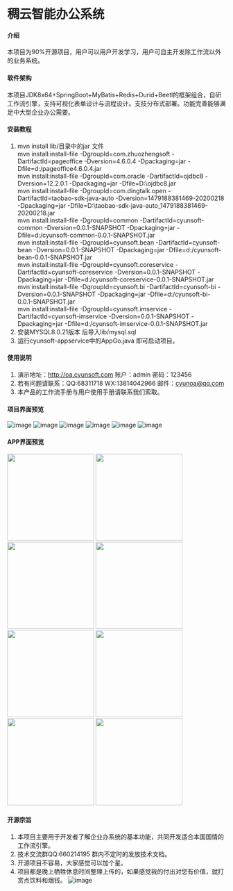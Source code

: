 # 稠云智能办公系统

#### 介绍
本项目为90%开源项目，用户可以用户开发学习，用户可自主开发除工作流以外的业务系统。

#### 软件架构
本项目JDK8x64+SpringBoot+MyBatis+Redis+Durid+Beetl的框架组合，自研工作流引擎，支持可视化表单设计与流程设计。支技分布式部署。功能完善能够满足中大型企业办公需要。

#### 安装教程

1.  mvn install lib/目录中的jar 文件  
		mvn install:install-file -DgroupId=com.zhuozhengsoft -DartifactId=pageoffice -Dversion=4.6.0.4 -Dpackaging=jar -Dfile=d:/pageoffice4.6.0.4.jar  
		mvn install:install-file -DgroupId=com.oracle -DartifactId=ojdbc8 -Dversion=12.2.0.1 -Dpackaging=jar -Dfile=D:\ojdbc8.jar  
		mvn install:install-file -DgroupId=com.dingtalk.open -DartifactId=taobao-sdk-java-auto -Dversion=1479188381469-20200218 -Dpackaging=jar -Dfile=D:\taobao-sdk-java-auto_1479188381469-20200218.jar  
		mvn install:install-file -DgroupId=common -DartifactId=cyunsoft-common -Dversion=0.0.1-SNAPSHOT -Dpackaging=jar -Dfile=d:/cyunsoft-common-0.0.1-SNAPSHOT.jar  
		mvn install:install-file -DgroupId=cyunsoft.bean -DartifactId=cyunsoft-bean -Dversion=0.0.1-SNAPSHOT -Dpackaging=jar -Dfile=d:/cyunsoft-bean-0.0.1-SNAPSHOT.jar  
		mvn install:install-file -DgroupId=cyunsoft.coreservice -DartifactId=cyunsoft-coreservice -Dversion=0.0.1-SNAPSHOT -Dpackaging=jar -Dfile=d:/cyunsoft-coreservice-0.0.1-SNAPSHOT.jar  
		mvn install:install-file -DgroupId=cyunsoft.bi -DartifactId=cyunsoft-bi -Dversion=0.0.1-SNAPSHOT -Dpackaging=jar -Dfile=d:/cyunsoft-bi-0.0.1-SNAPSHOT.jar  
		mvn install:install-file -DgroupId=cyunsoft.imservice -DartifactId=cyunsoft-imservice -Dversion=0.0.1-SNAPSHOT -Dpackaging=jar  -Dfile=d:/cyunsoft-imservice-0.0.1-SNAPSHOT.jar  
2.  安装MYSQL8.0.21版本 后导入lib/mysql.sql
3.  运行cyunsoft-appservice中的AppGo.java 即可启动项目。

#### 使用说明

1.  演示地址：http://oa.cyunsoft.com 账户：admin 密码：123456
2.  若有问题请联系：QQ:68311718 WX:13814042966 邮件：cyunoa@qq.com
3.  本产品的工作流手册与用户使用手册请联系我们索取。

#### 项目界面预览

  ![image](http://www.cyunsoft.com/main0.png)
  ![image](http://www.cyunsoft.com/main1.png)
  ![image](http://www.cyunsoft.com/main2.png)
  ![image](http://www.cyunsoft.com/main3.png)
  ![image](http://www.cyunsoft.com/main4.png)
  ![image](http://www.cyunsoft.com/main5.png)

#### APP界面预览
<img src="http://www.cyunsoft.com/app0.jpg" width="200"/>
<img src="http://www.cyunsoft.com/app1.jpg" width="200"/>
<img src="http://www.cyunsoft.com/app2.jpg" width="200"/>
<img src="http://www.cyunsoft.com/app3.jpg" width="200"/>
<img src="http://www.cyunsoft.com/app4.jpg" width="200"/>
<img src="http://www.cyunsoft.com/app5.jpg" width="200"/>
<img src="http://www.cyunsoft.com/app6.jpg" width="200"/>
<img src="http://www.cyunsoft.com/app7.jpg" width="200"/>


#### 开源宗旨
1.  本项目主要用于开发者了解企业办系统的基本功能，共同开发适合本国国情的工作流引擎。
2.  技术交流群QQ:660214195 群内不定时的发放技术文档。
3. 	开源项目不容易，大家感觉可以加个星。
4.  项目都是晚上牺牲休息时间整理上传的，如果感觉我的付出对您有价值，就打赏点饮料和烟钱。
![image](http://www.cyunsoft.com/ds.png)

